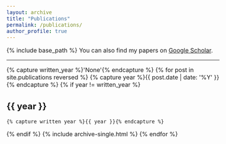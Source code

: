 ```yaml
---
layout: archive
title: "Publications"
permalink: /publications/
author_profile: true
---
```


<!-- {% if author.googlescholar %} -->
  
<!-- {% endif %} -->
<style type="text/css">
  body{
  font-size: 12pt;
}
</style>

{% include base_path %}
You can also find my papers on <a href="[https://scholar.google.com/citations?user=oCqKAnsAAAAJ&hl=en](https://scholar.google.com/citations?hl=en&user=k9H8a5EAAAAJ)">Google Scholar</a>.

-----------

{% capture written_year %}'None'{% endcapture %}
{% for post in site.publications reversed %}
  {% capture year %}{{ post.date | date: '%Y' }}{% endcapture %}
  {% if year != written_year %}
## {{ year }}
    {% capture written_year %}{{ year }}{% endcapture %}
  {% endif %}
  {% include archive-single.html %}
{% endfor %}
